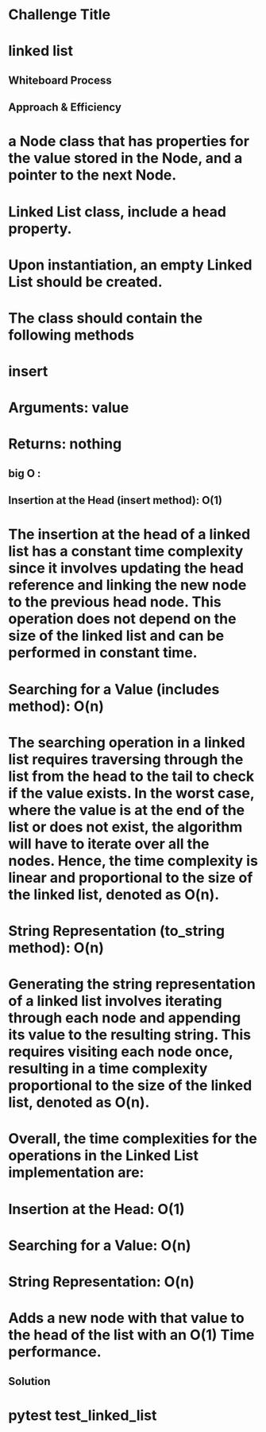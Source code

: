 # Challenge Title
# linked list

## Whiteboard Process
[](./wh1313.png)

## Approach & Efficiency
#  a Node class that has properties for the value stored in the Node, and a pointer to the next Node.
#  Linked List class, include a head property.
# Upon instantiation, an empty Linked List should be created.
# The class should contain the following methods
# insert
# Arguments: value
# Returns: nothing


## big O :
## Insertion at the Head (insert method): O(1)
# The insertion at the head of a linked list has a constant time complexity since it involves updating the head reference and linking the new node to the previous head node. This operation does not depend on the size of the linked list and can be performed in constant time.

# Searching for a Value (includes method): O(n)
# The searching operation in a linked list requires traversing through the list from the head to the tail to check if the value exists. In the worst case, where the value is at the end of the list or does not exist, the algorithm will have to iterate over all the nodes. Hence, the time complexity is linear and proportional to the size of the linked list, denoted as O(n).

# String Representation (to_string method): O(n)
# Generating the string representation of a linked list involves iterating through each node and appending its value to the resulting string. This requires visiting each node once, resulting in a time complexity proportional to the size of the linked list, denoted as O(n).

# Overall, the time complexities for the operations in the Linked List implementation are:

# Insertion at the Head: O(1)
# Searching for a Value: O(n)
# String Representation: O(n)
# Adds a new node with that value to the head of the list with an O(1) Time performance.

## Solution
# pytest test_linked_list
[](../tests/test_linked_list.py)
